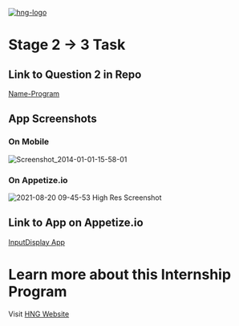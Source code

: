 [![hng-logo](https://user-images.githubusercontent.com/72774774/130220078-ae5ea593-d635-481b-9bbd-656e0f54aa14.png)](https://hng.tech/)

# Stage 2 -> 3 Task

## Link to Question 2 in Repo
[Name-Program](https://github.com/bosunolaide/zuri_hng_input-display_app/tree/main/Name-Program)

## App Screenshots
### On Mobile
![Screenshot_2014-01-01-15-58-01](https://user-images.githubusercontent.com/72774774/130221902-00521847-3887-4798-9583-d95b9e9d3cca.png)
### On Appetize.io
![2021-08-20 09-45-53 High Res Screenshot](https://user-images.githubusercontent.com/72774774/130217639-246c7528-6b19-4234-a7ac-bfcb621f68cb.png)

## Link to App on Appetize.io
[InputDisplay App](https://appetize.io/app/b0njk3pq9z8mk9cc4fhxb9pex8?device=nexus5&scale=75&orientation=portrait&osVersion=8.1)

# Learn more about this Internship Program
Visit [HNG Website](https://hng.tech/)




